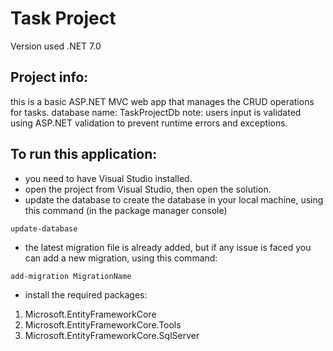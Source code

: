 # Task Project

Version used .NET 7.0

## Project info:
this is a basic ASP.NET MVC web app that manages the CRUD operations for tasks.
database name: TaskProjectDb
note: users input is validated using ASP.NET validation to prevent runtime errors and exceptions. 

## To run this application:

- you need to have Visual Studio installed.
- open the project from Visual Studio, then open the solution.
- update the database to create the database in your local machine, using this command (in the package manager console)
```
update-database
```
- the latest migration file is already added, but if any issue is faced you can add a new migration, using this command:
```
add-migration MigrationName
```
- install the required packages:
1. Microsoft.EntityFrameworkCore
2. Microsoft.EntityFrameworkCore.Tools	
3. Microsoft.EntityFrameworkCore.SqlServer

